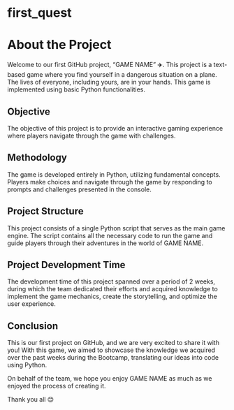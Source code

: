 # first_quest
# About the Project

Welcome to our first GitHub project, “GAME NAME” ✈️. This project is a text-based game where you find yourself in a dangerous situation on a plane. The lives of everyone, including yours, are in your hands. This game is implemented using basic Python functionalities.

## Objective

The objective of this project is to provide an interactive gaming experience where players navigate through the game with challenges.

## Methodology

The game is developed entirely in Python, utilizing fundamental concepts. Players make choices and navigate through the game by responding to prompts and challenges presented in the console.

## Project Structure

This project consists of a single Python script that serves as the main game engine. The script contains all the necessary code to run the game and guide players through their adventures in the world of GAME NAME.

## Project Development Time

The development time of this project spanned over a period of 2 weeks, during which the team dedicated their efforts and acquired knowledge to implement the game mechanics, create the storytelling, and optimize the user experience.

## Conclusion

This is our first project on GitHub, and we are very excited to share it with you! With this game, we aimed to showcase the knowledge we acquired over the past weeks during the Bootcamp, translating our ideas into code using Python.

On behalf of the team, we hope you enjoy GAME NAME as much as we enjoyed the process of creating it.

Thank you all 😊
